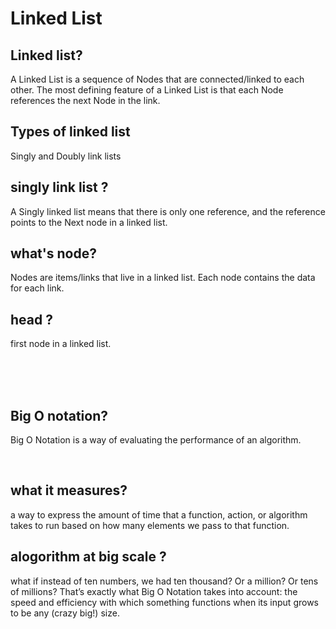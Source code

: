 # Linked List 

## Linked list?

A Linked List is a sequence of Nodes that are connected/linked to each other. The most defining feature of a Linked List is that each Node references the next Node in the link.

## Types of linked list

Singly and Doubly link lists 


## singly link list ?

 A Singly linked list means that there is only one reference, and the reference points to the Next node in a linked list.


 ## what's node?

 Nodes are items/links that live in a linked list. Each node contains the data for each link.


 ## head ?

first node in a linked list.



<br><br><br>


## Big O notation?

Big O Notation is a way of evaluating the performance of an algorithm.

<br>

## what it measures?

 a way to express the amount of time that a function, action, or algorithm takes to run based on how many elements we pass to that function.

## alogorithm at big scale ?

  what if instead of ten numbers, we had ten thousand? Or a million? Or tens of millions? That’s exactly what Big O Notation takes into account: the speed and efficiency with which something functions when its input grows to be any (crazy big!) size.




